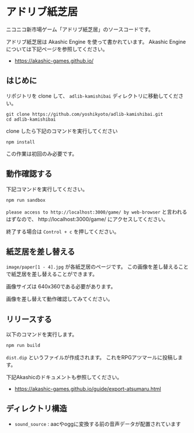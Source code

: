 # アドリブ紙芝居

ニコニコ新市場ゲーム「アドリブ紙芝居」のソースコードです。

アドリブ紙芝居は Akashic Engine を使って書かれています。
Akashic Engine については下記ページを参照してください。

* https://akashic-games.github.io/

## はじめに

リポジトリを clone して、 `adlib-kamishibai` ディレクトリに移動してください。

```
git clone https://github.com/yoshikyoto/adlib-kamishibai.git
cd adlib-kamishibai
```

clone したら下記のコマンドを実行してください

```
npm install
```

この作業は初回のみ必要です。

## 動作確認する

下記コマンドを実行してください。

```
npm run sandbox
```

`please access to http://localhost:3000/game/ by web-browser` と言われるはずなので、 http://localhost:3000/game/ にアクセスしてください。

終了する場合は `Control + c` を押してください。

## 紙芝居を差し替える

`image/paper[1 - 4].jpg` が各紙芝居のページです。
この画像を差し替えることで紙芝居を差し替えることができます。

画像サイズは 640x360である必要があります。

画像を差し替えて動作確認してみてください。

## リリースする

以下のコマンドを実行します。

```sh
npm run build
```

`dist.dip` というファイルが作成されます。
これをRPGアツマールに投稿します。

下記Akashicのドキュメントも参照してください。

* https://akashic-games.github.io/guide/export-atsumaru.html


## ディレクトリ構造

* `sound_source` : aacやoggに変換する前の音声データが配置されています
